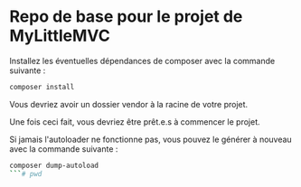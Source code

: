 # Repo de base pour le projet de MyLittleMVC

Installez les éventuelles dépendances de composer avec la commande suivante :

```bash
composer install
```

Vous devriez avoir un dossier vendor à la racine de votre projet.

Une fois ceci fait, vous devriez être prêt.e.s à commencer le projet.

Si jamais l'autoloader ne fonctionne pas, vous pouvez le générer à nouveau avec la commande suivante :

```bash
composer dump-autoload
```# pwd
